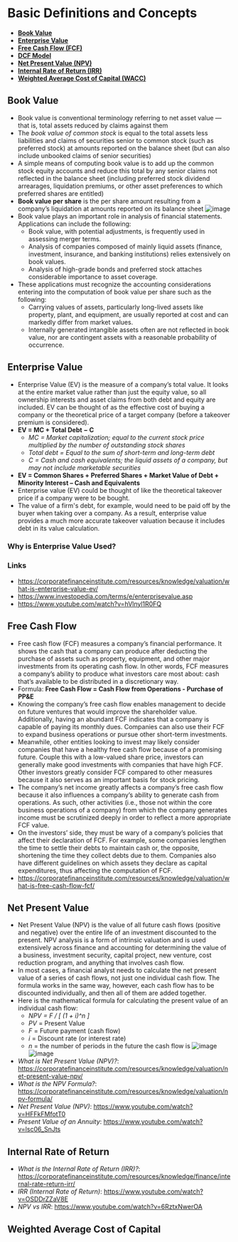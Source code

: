 # Basic Definitions and Concepts
- **[Book Value](#Book-Value)**
- **[Enterprise Value](#Enterprise-Value)**
- **[Free Cash Flow (FCF)](#free-cash-flow)**
- **[DCF Model](#dcf-model)**
- **[Net Present Value (NPV)](#net-present-value)**
- **[Internal Rate of Return (IRR)](#internal-rate-of-return)**
- **[Weighted Average Cost of Capital (WACC)](#Weighted-Average-Cost-of-Capital)**


## Book Value
- Book value is conventional terminology referring to net asset value — that is, total assets reduced by claims against them
- The *book value of common stock* is equal to the total assets less liabilities and claims of securities senior to common stock (such as preferred stock) at amounts reported on the balance sheet (but can also include unbooked claims of senior securities)
- A simple means of computing book value is to add up the common stock equity accounts and reduce this total by any senior claims not reflected in the balance sheet (including preferred stock dividend arrearages, liquidation premiums, or other asset preferences to which preferred shares are entitled)
- **Book value per share** is the per share amount resulting from a company’s liquidation at amounts reported on its balance sheet
![image](https://user-images.githubusercontent.com/85560091/130372898-d0d4fac8-0955-4387-9648-f909ccedaee6.png)
- Book value plays an important role in analysis of financial statements. Applications can include the following:
  - Book value, with potential adjustments, is frequently used in assessing merger terms.
  - Analysis of companies composed of mainly liquid assets (finance, investment, insurance, and banking institutions) relies extensively on book values.
  - Analysis of high-grade bonds and preferred stock attaches considerable importance to asset coverage.
- These applications must recognize the accounting considerations entering into the computation of book value per share such as the following:
  - Carrying values of assets, particularly long-lived assets like property, plant, and equipment, are usually reported at cost and can markedly differ from market values.
  - Internally generated intangible assets often are not reflected in book value, nor are contingent assets with a reasonable probability of occurrence.


## Enterprise Value
- Enterprise Value (EV) is the measure of a company’s total value. It looks at the entire market value rather than just the equity value, so all ownership interests and asset claims from both debt and equity are included. EV can be thought of as the effective cost of buying a company or the theoretical price of a target company (before a takeover premium is considered).
- **EV = MC + Total Debt − C**
  - *MC = Market capitalization; equal to the current stock price multiplied by the number of outstanding stock shares*
  - *Total debt = Equal to the sum of short-term and long-term debt*
  - *C = Cash and cash equivalents; the liquid assets of a company, but may not include marketable securities*
- **EV = Common Shares + Preferred Shares + Market Value of Debt + Minority Interest – Cash and Equivalents**
- Enterprise value (EV) could be thought of like the theoretical takeover price if a company were to be bought.
- The value of a firm's debt, for example, would need to be paid off by the buyer when taking over a company. As a result, enterprise value provides a much more accurate takeover valuation because it includes debt in its value calculation.
### Why is Enterprise Value Used?

### Links
- https://corporatefinanceinstitute.com/resources/knowledge/valuation/what-is-enterprise-value-ev/
- https://www.investopedia.com/terms/e/enterprisevalue.asp
- https://www.youtube.com/watch?v=hVlnyl1R0FQ

## Free Cash Flow
- Free cash flow (FCF) measures a company’s financial performance. It shows the cash that a company can produce after deducting the purchase of assets such as property, equipment, and other major investments from its operating cash flow. In other words, FCF measures a company’s ability to produce what investors care most about: cash that’s available to be distributed in a discretionary way.
- Formula: **Free Cash Flow = Cash Flow from Operations - Purchase of PP&E**
- Knowing the company’s free cash flow enables management to decide on future ventures that would improve the shareholder value. Additionally, having an abundant FCF indicates that a company is capable of paying its monthly dues. Companies can also use their FCF to expand business operations or pursue other short-term investments.
- Meanwhile, other entities looking to invest may likely consider companies that have a healthy free cash flow because of a promising future. Couple this with a low-valued share price, investors can generally make good investments with companies that have high FCF. Other investors greatly consider FCF compared to other measures because it also serves as an important basis for stock pricing.
- The company’s net income greatly affects a company’s free cash flow because it also influences a company’s ability to generate cash from operations. As such, other activities (i.e., those not within the core business operations of a company) from which the company generates income must be scrutinized deeply in order to reflect a more appropriate FCF value.
- On the investors’ side, they must be wary of a company’s policies that affect their declaration of FCF. For example, some companies lengthen the time to settle their debts to maintain cash or, the opposite, shortening the time they collect debts due to them. Companies also have different guidelines on which assets they declare as capital expenditures, thus affecting the computation of FCF.
- https://corporatefinanceinstitute.com/resources/knowledge/valuation/what-is-free-cash-flow-fcf/

## Net Present Value
- Net Present Value (NPV) is the value of all future cash flows (positive and negative) over the entire life of an investment discounted to the present. NPV analysis is a form of intrinsic valuation and is used extensively across finance and accounting for determining the value of a business, investment security, capital project, new venture, cost reduction program, and anything that involves cash flow.
- In most cases, a financial analyst needs to calculate the net present value of a series of cash flows, not just one individual cash flow.  The formula works in the same way, however, each cash flow has to be discounted individually, and then all of them are added together.
- Here is the mathematical formula for calculating the present value of an individual cash flow:
  - *NPV = F / [ (1 + i)^n ]*
  - *PV* = Present Value
  - *F* = Future payment (cash flow)
  - *i* = Discount rate (or interest rate)
  - *n* = the number of periods in the future the cash flow is
![image](https://user-images.githubusercontent.com/85560091/130342382-f3723612-76e7-41da-8234-d5fc3cc7e399.png)
![image](https://user-images.githubusercontent.com/85560091/130342369-3e57b34e-7378-4d98-8616-d34cd6eeecce.png)
- *What is Net Present Value (NPV)?*: https://corporatefinanceinstitute.com/resources/knowledge/valuation/net-present-value-npv/
- *What is the NPV Formula?*: https://corporatefinanceinstitute.com/resources/knowledge/valuation/npv-formula/
- *Net Present Value (NPV)*: https://www.youtube.com/watch?v=HFFkFMfotT0
- *Present Value of an Annuity*: https://www.youtube.com/watch?v=lsc06_SnJts

## Internal Rate of Return
- *What is the Internal Rate of Return (IRR)?*: https://corporatefinanceinstitute.com/resources/knowledge/finance/internal-rate-return-irr/
- *IRR (Internal Rate of Return)*: https://www.youtube.com/watch?v=OSDDrZZaV8E
- *NPV vs IRR*: https://www.youtube.com/watch?v=6RztxNwerOA

## Weighted Average Cost of Capital
